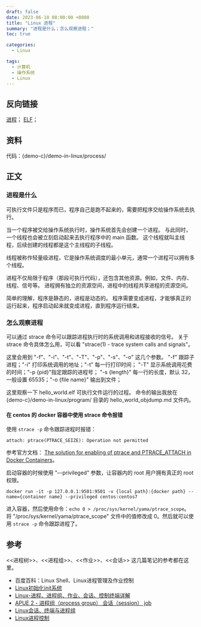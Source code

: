 ```yaml
---
draft: false
date: 2023-06-10 08:00:00 +0800
title: "Linux 进程"
summary: "进程是什么；怎么观察进程；"
toc: true

categories:
  - Linux

tags:
  - 计算机
  - 操作系统
  - Linux
---
```


## 反向链接

[进程](/计算机/操作系统/进程)；
[ELF](/计算机/操作系统/linux/ELF)；

## 资料

代码：{demo-c}/demo-in-linux/process/

## 正文

### 进程是什么

可执行文件只是程序而已，程序自己是跑不起来的，需要把程序交给操作系统去执行。

当一个程序被交给操作系统执行时，操作系统首先会创建一个进程。
与此同时，一个线程也会被立刻启动起来去执行程序中的 main 函数。
这个线程就叫主线程，后续创建的线程都是这个主线程的子线程。

线程被称作轻量级进程，它是操作系统调度的最小单元，通常一个进程可以拥有多个线程。

进程不仅局限于程序（那段可执行代码），还包含其他资源。例如，文件、内存、线程、信号等。
进程拥有独立的资源空间，进程中的线程共享进程的资源空间。

简单的理解，程序是静态的，进程是动态的。
程序需要变成进程，才能够真正的运行起来，程序启动起来就变成进程，直到程序运行结束。

### 怎么观察进程

可以通过 strace 命令可以跟踪进程执行时的系统调用和进程接收的信号。
关于 strace 命令具体怎么用，可以看 "strace(1) - trace system calls and signals"。

这里会用到 "-f"、"-i"、"-t"、"-T"、"-p"、"-s"、"-o" 这几个参数。
"-f" 跟踪子进程；"-i" 打印系统调用的地址；"-t" 每一行打印时间；
"-T" 显示系统调用花费的时间；"-p {pid}"指定跟踪的进程号；
"-s {length}" 每一行的长度，默认 32，一般设置 65535；"-o {file name}" 输出到文件；

这里观察一下 hello_world.elf 可执行文件运行的过程。
命令的输出我放在 {demo-c}/demo-in-linux/program/ 目录的 hello_world_objdump.md 文件内。

#### 在 centos 的 docker 容器中使用 strace 命令报错

使用 `strace -p` 命令跟踪进程时报错：

```text
attach: ptrace(PTRACE_SEIZE): Operation not permitted
```

参考官方文档：
[The solution for enabling of ptrace and PTRACE_ATTACH in Docker Containers](https://bitworks.software/en/2017-07-24-docker-ptrace-attach.html)。

启动容器的时候使用 "–-privileged" 参数，让容器内的 root 用户拥有真正的 root 权限。

```shell
docker run -it -p 127.0.0.1:9501:9501 -v {local path}:{docker path} --name={container name} --privileged centos:centos7
```

进入容器，然后使用命令：`echo 0 > /proc/sys/kernel/yama/ptrace_scope`。
将 "/proc/sys/kernel/yama/ptrace_scope" 文件中的值修改成 0。然后就可以使用 `strace -p` 命令跟踪进程了。

## 参考

<<进程树>>、<<进程组>>、<<作业>>、<<会话>> 这几篇笔记的参考都在这里。

- 百度百科：Linux Shell、Linux进程管理及作业控制
- [Linux初始化init系统](https://zhuanlan.zhihu.com/p/573503461)
- [Linux-进程、进程组、作业、会话、控制终端详解](https://www.cnblogs.com/JohnABC/p/4079669.html)
- [APUE 2 - 进程组（process group） 会话（session） job](https://www.cnblogs.com/Sven7/p/7442791.html)
- [Linux会话、终端与进程组](https://zhuanlan.zhihu.com/p/563471531)
- [Linux进程控制](https://www.cnblogs.com/cpsmile/p/4382106.html)
